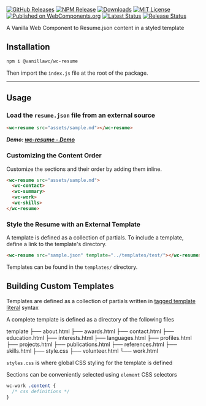[![GitHub Releases](https://img.shields.io/github/release/vanillawc/wc-resume.svg)](https://github.com/vanillawc/wc-resume/releases)
[![NPM Release](https://badgen.net/npm/v/@vanillawc/wc-resume)](https://www.npmjs.com/package/@vanillawc/wc-resume)
[![Downloads](https://badgen.net/npm/dt/@vanillawc/wc-resume)](https://www.npmjs.com/package/@vanillawc/wc-resume)
[![MIT License](https://img.shields.io/badge/license-MIT-blue.svg)](https://raw.githubusercontent.com/vanillawc/wc-resume/master/LICENSE)
[![Published on WebComponents.org](https://img.shields.io/badge/webcomponents.org-published-blue.svg)](https://www.webcomponents.org/element/@vanillawc/wc-resume)
[![Latest Status](https://github.com/vanillawc/wc-resume/workflows/Latest/badge.svg)](https://github.com/vanillawc/wc-resume/actions)
[![Release Status](https://github.com/vanillawc/wc-resume/workflows/Release/badge.svg)](https://github.com/vanillawc/wc-resume/actions)

A Vanilla Web Component to Resume.json content in a styled template

## Installation

```sh
npm i @vanillawc/wc-resume
```

Then import the `index.js` file at the root of the package.

-----

## Usage

### Load the `resume.json` file from an external source

```html
<wc-resume src="assets/sample.md"></wc-resume>
```

***Demo: [wc-resume - Demo][]***

### Customizing the Content Order

Customize the sections and their order by adding them inline.

```html
<wc-resume src="assets/sample.md">
  <wc-contact>
  <wc-summary>
  <wc-work>
  <wc-skills>
</wc-resume>
```

### Style the Resume with an External Template

A template is defined as a collection of partials. To include a template, define a link to the template's directory.

```html
<wc-resume src="sample.json" template="../templates/test/"></wc-resume>
```

Templates can be found in the `templates/` directory.

## Building Custom Templates

Templates are defined as a collection of partials written in [tagged template literal][] syntax

A complete template is defined as a directory of the following files

template
├── about.html
├── awards.html
├── contact.html
├── education.html
├── interests.html
├── languages.html
├── profiles.html
├── projects.html
├── publications.html
├── references.html
├── skills.html
├── style.css
├── volunteer.html
└── work.html

`styles.css` is where global CSS styling for the template is defined

Sections can be conveniently selected using `element` CSS selectors

```css
wc-work .content {
  /* css definitions */
}
```

[tagged template literal]: https://developer.mozilla.org/en-US/docs/Web/JavaScript/Reference/Template_literals
[wc-resume - Demo]: https://vanillawc.github.io/wc-resume/demos/index.html
